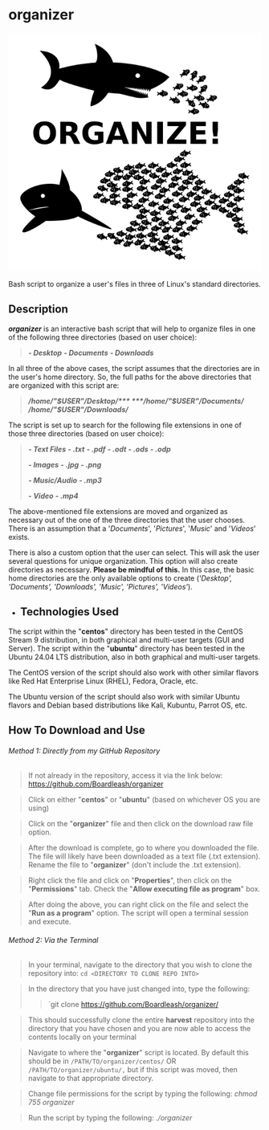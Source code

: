 # organizer
![Alt text](./images/organize.png)

Bash script to organize a user's files in three of Linux's standard directories.

## Description

***organizer*** is an interactive bash script that will help to organize files in one of the following three directories (based on user choice):

>	***- Desktop***
>	***- Documents***
>	***- Downloads***

In all three of the above cases, the script assumes that the directories are in the user's home directory.  So, the full paths for the above directories that are organized with this script are:

>	***/home/"$USER"/Desktop/***
>	***/home/"$USER"/Documents/***
>	***/home/"$USER"/Downloads/***

The script is set up to search for the following file extensions in one of those three directories (based on user choice):

>***- Text Files***
>	***- .txt***
>	***- .pdf***
>	***- .odt***
>	***- .ods***
>	***- .odp***
>
>***- Images***
>	***- .jpg***
>	***- .png***
>
>***- Music/Audio***
>	***- .mp3***
>
>***- Video***
>	***- .mp4***

The above-mentioned file extensions are moved and organized as necessary out of the one of the three directories that the user chooses.  There is an assumption that a '*Documents*', '*Pictures*', '*Music*' and '*Videos*' exists.

There is also a custom option that the user can select.  This will ask the user several questions for unique organization.  This option will also create directories as necessary.  **Please be mindful of this.**  In this case, the basic home directories are the only available options to create (*'Desktop', 'Documents', 'Downloads', 'Music', 'Pictures', 'Videos'*).

- ## Technologies Used

The script within the "**centos**" directory has been tested in the CentOS Stream 9 distribution, in both graphical and multi-user targets (GUI and Server).  The script within the "**ubuntu**" directory has been tested in the Ubuntu 24.04 LTS distribution, also in both graphical and multi-user targets.

The CentOS version of the script should also work with other similar flavors like Red Hat Enterprise Linux (RHEL), Fedora, Oracle, etc.

The Ubuntu version of the script should also work with similar Ubuntu flavors and Debian based distributions like Kali, Kubuntu, Parrot OS, etc.

## How To Download and Use

###### Method 1: Directly from my GitHub Repository

>	If not already in the repository, access it via the link below:
>		https://github.com/Boardleash/organizer

>	Click on either "**centos**" or "**ubuntu**" (based on whichever OS you are using)

>	Click on the "**organizer**" file and then click on the download raw file option.

>	After the download is complete, go to where you downloaded the file.  The file will likely have been downloaded as a text file (.txt extension).  Rename the file to "**organizer**" (don't include the .txt extension).

>	Right click the file and click on "**Properties**", then click on the "**Permissions**" tab.  Check the "**Allow executing file as program**" box.

>	After doing the above, you can right click on the file and select the "**Run as a program**" option.  The script will open a terminal session and execute.

###### Method 2: Via the Terminal

>	In your terminal, navigate to the directory that you wish to clone the repository into:
>	`cd <DIRECTORY TO CLONE REPO INTO>`

>	In the directory that you have just changed into, type the following:
>	> `git clone https://github.com/Boardleash/organizer/

>	This should successfully clone the entire **harvest** repository into the directory that you have chosen and you are now able to access the contents locally on your terminal

>	Navigate to where the "**organizer**" script is located.  By default this should be in `/PATH/TO/organizer/centos/` OR `/PATH/TO/organizer/ubuntu/,` but if this script was moved, then navigate to that appropriate directory.

>	Change file permissions for the script by typing the following:
>		*chmod 755 organizer*

>	Run the script by typing the following:
>		*./organizer*
